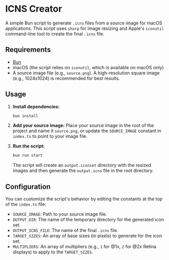 # ICNS Creator

A simple Bun script to generate `.icns` files from a source image for macOS applications. This script uses `sharp` for image resizing and Apple's `iconutil` command-line tool to create the final `.icns` file.

## Requirements

- [Bun](https://bun.sh/)
- macOS (the script relies on `iconutil`, which is available on macOS only)
- A source image file (e.g., `source.png`). A high-resolution square image (e.g., 1024x1024) is recommended for best results.

## Usage

1.  **Install dependencies:**

    ```sh
    bun install
    ```

2.  **Add your source image:**
    Place your source image in the root of the project and name it `source.png`, or update the `SOURCE_IMAGE` constant in `index.ts` to point to your image file.

3.  **Run the script:**

    ```sh
    bun run start
    ```

    The script will create an `output.iconset` directory with the resized images and then generate the `output.icns` file in the root directory.

## Configuration

You can customize the script's behavior by editing the constants at the top of the `index.ts` file:

- `SOURCE_IMAGE`: Path to your source image file.
- `OUTPUT_DIR`: The name of the temporary directory for the generated icon set.
- `OUTPUT_ICNS_FILE`: The name of the final `.icns` file.
- `TARGET_SIZES`: An array of base sizes (in pixels) to generate for the icon set.
- `MULTIPLIERS`: An array of multipliers (e.g., `1` for @1x, `2` for @2x Retina displays) to apply to the `TARGET_SIZES`.

